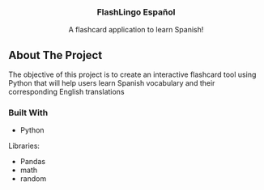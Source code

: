 <h3 align="center">FlashLingo Español</h3>

<p align="center">
    A flashcard application to learn Spanish!
</p>


<!-- ABOUT THE PROJECT -->
## About The Project

The objective of this project is to create an interactive flashcard tool using Python that will help users learn Spanish vocabulary and their corresponding English translations

### Built With

* Python
  
 Libraries:
* Pandas
* math
* random
